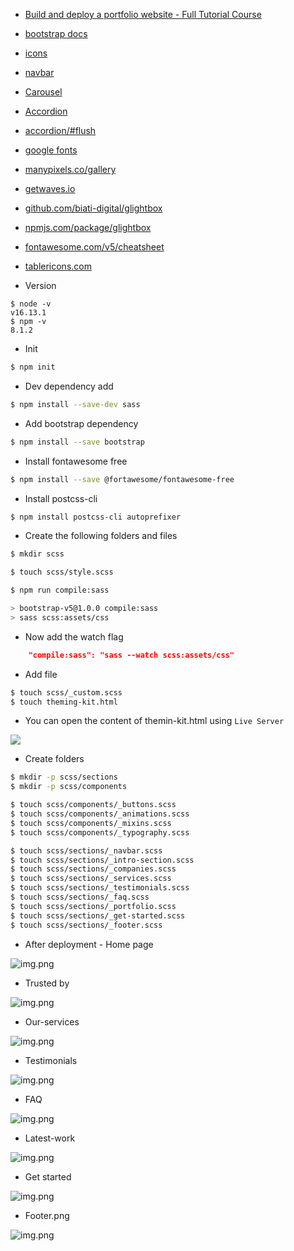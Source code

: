 
- [Build and deploy a portfolio website - Full Tutorial Course](https://www.youtube.com/watch?v=_xkSvufmjEs)

- [bootstrap docs](https://getbootstrap.com/docs/5.0/getting-started/introduction)
- [icons](https://icons.getbootstrap.com)
- [navbar](https://getbootstrap.com/docs/5.0/components/navbar)
- [Carousel](https://getbootstrap.com/docs/5.0/components/carousel)
- [Accordion](https://getbootstrap.com/docs/5.0/components/accordion)
- [accordion/#flush](https://getbootstrap.com/docs/5.0/components/accordion/#flush)
- [google fonts](https://fonts.google.com/)
- [manypixels.co/gallery](https://www.manypixels.co/gallery)
- [getwaves.io](https://getwaves.io)
- [github.com/biati-digital/glightbox](https://github.com/biati-digital/glightbox)
- [npmjs.com/package/glightbox](https://www.npmjs.com/package/glightbox)
- [fontawesome.com/v5/cheatsheet](https://fontawesome.com/v5/cheatsheet)
- [tablericons.com](https://tablericons.com)

- Version

```
$ node -v                                                           
v16.13.1
$ npm -v      
8.1.2
```

- Init

```bash
$ npm init             
```


- Dev dependency add

```bash
$ npm install --save-dev sass 

```

- Add bootstrap dependency

```bash
$ npm install --save bootstrap 

```


- Install fontawesome free

```bash
$ npm install --save @fortawesome/fontawesome-free

```

- Install postcss-cli

```bash
$ npm install postcss-cli autoprefixer            
```

- Create the following folders and files

```bash
$ mkdir scss        

$ touch scss/style.scss

$ npm run compile:sass         

> bootstrap-v5@1.0.0 compile:sass
> sass scss:assets/css
```

- Now add the watch flag

```json
    "compile:sass": "sass --watch scss:assets/css"

```

- Add file 

```bash
$ touch scss/_custom.scss
$ touch theming-kit.html       
```

- You can open the content of themin-kit.html using `Live Server`

![](.images/theming-kit.png)


- Create folders

```bash
$ mkdir -p scss/sections                                       
$ mkdir -p scss/components 

$ touch scss/components/_buttons.scss
$ touch scss/components/_animations.scss 
$ touch scss/components/_mixins.scss    
$ touch scss/components/_typography.scss 

$ touch scss/sections/_navbar.scss  
$ touch scss/sections/_intro-section.scss 
$ touch scss/sections/_companies.scss    
$ touch scss/sections/_services.scss 
$ touch scss/sections/_testimonials.scss
$ touch scss/sections/_faq.scss         
$ touch scss/sections/_portfolio.scss
$ touch scss/sections/_get-started.scss
$ touch scss/sections/_footer.scss     
```


- After deployment - Home page

![img.png](.images/home-page.png)


- Trusted by

![img.png](.images/trusted-by.png)


- Our-services

![img.png](.images/our-services.png)


- Testimonials

![img.png](.images/testimonials.png)


- FAQ

![img.png](.images/faq.png)


- Latest-work

![img.png](.images/latest-work.png)


- Get started

![img.png](.images/get-started.png)

- Footer.png

![img.png](.images/footer.png)